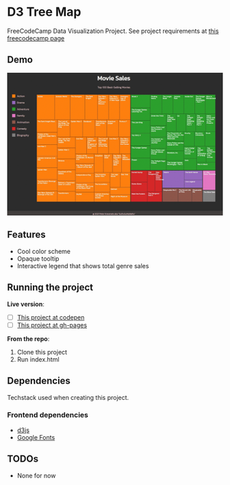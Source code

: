 # D3 Tree Map

FreeCodeCamp Data Visualization Project.
See project requirements at [this freecodecamp page](https://www.freecodecamp.org/learn/data-visualization/data-visualization-projects/visualize-data-with-a-treemap-diagram)

## Demo

![](https://github.com/gurugu-fcc-projects/FCC_d3-tree-map/blob/master/fcc__d3_tree-map.gif)

## Features

- Cool color scheme
- Opaque tooltip
- Interactive legend that shows total genre sales

## Running the project

**Live version**:

- [ ] [This project at codepen](https://codepen.io/GuRuGu/full/zYZWRVW)
- [ ] [This project at gh-pages](https://gurugu-fcc-projects.github.io/FCC_d3-tree-map/)

**From the repo**:

1. Clone this project
2. Run index.html

## Dependencies

Techstack used when creating this project.

### Frontend dependencies

- [d3js](https://d3js.org/)
- [Google Fonts](https://fonts.google.com/)

## TODOs

- None for now
